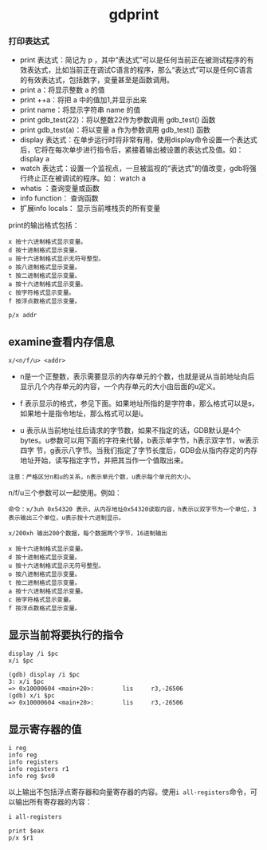<h1 align="center">gdprint</h1>




### 打印表达式

- print 表达式：简记为 p ，其中“表达式”可以是任何当前正在被测试程序的有效表达式，比如当前正在调试C语言的程序，那么“表达式”可以是任何C语言的有效表达式，包括数字，变量甚至是函数调用。
- print a：将显示整数 a 的值
- print ++a：将把 a 中的值加1,并显示出来
- print name：将显示字符串 name 的值
- print gdb_test(22)：将以整数22作为参数调用 gdb_test() 函数
- print gdb_test(a)：将以变量 a 作为参数调用 gdb_test() 函数
- display 表达式：在单步运行时将非常有用，使用display命令设置一个表达式后，它将在每次单步进行指令后，紧接着输出被设置的表达式及值。如： display a
- watch 表达式：设置一个监视点，一旦被监视的“表达式”的值改变，gdb将强行终止正在被调试的程序。如： watch a
- whatis ：查询变量或函数
- info function： 查询函数
- 扩展info locals： 显示当前堆栈页的所有变量

print的输出格式包括：

```
x 按十六进制格式显示变量。
d 按十进制格式显示变量。
u 按十六进制格式显示无符号整型。
o 按八进制格式显示变量。
t 按二进制格式显示变量。
a 按十六进制格式显示变量。
c 按字符格式显示变量。
f 按浮点数格式显示变量。

p/x addr
```





## examine查看内存信息

`x/<n/f/u> <addr>`

- n是一个正整数，表示需要显示的内存单元的个数，也就是说从当前地址向后显示几个内存单元的内容，一个内存单元的大小由后面的u定义。

- f 表示显示的格式，参见下面。如果地址所指的是字符串，那么格式可以是s，如果地十是指令地址，那么格式可以是i。

- u 表示从当前地址往后请求的字节数，如果不指定的话，GDB默认是4个bytes。u参数可以用下面的字符来代替，b表示单字节，h表示双字节，w表示四字 节，g表示八字节。当我们指定了字节长度后，GDB会从指内存定的内存地址开始，读写指定字节，并把其当作一个值取出来。

`注意：严格区分n和u的关系，n表示单元个数，u表示每个单元的大小。`

n/f/u三个参数可以一起使用。例如：

```
命令：x/3uh 0x54320 表示，从内存地址0x54320读取内容，h表示以双字节为一个单位，3表示输出三个单位，u表示按十六进制显示。

x/200xh 输出200个数据，每个数据两个字节，16进制输出
```

```
x 按十六进制格式显示变量。
d 按十进制格式显示变量。 
u 按十六进制格式显示无符号整型。
o 按八进制格式显示变量。
t 按二进制格式显示变量。
a 按十六进制格式显示变量。
c 按字符格式显示变量。
f 按浮点数格式显示变量。
```





## 显示当前将要执行的指令

```
display /i $pc
x/i $pc
```

```
(gdb) display /i $pc
3: x/i $pc
=> 0x10000604 <main+20>:        lis     r3,-26506
(gdb) x/i $pc
=> 0x10000604 <main+20>:        lis     r3,-26506

```





## 显示寄存器的值

```
i reg
info reg
info registers
info registers r1
info reg $vs0

```

以上输出不包括浮点寄存器和向量寄存器的内容。使用`i all-registers`命令，可以输出所有寄存器的内容：

```
i all-registers
```

```
print $eax
p/x $r1
```

